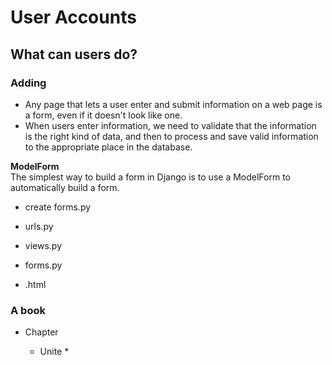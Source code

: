 # User Accounts
## What can users do?
### Adding
* Any page that lets a user enter and submit information on a web page is a form, even if it doesn't look like one.   
* When users enter information, we need to validate that the information is the right kind of data, and then to process and save valid information to the appropriate place in the database.
  
**ModelForm**  
The simplest way to build a form in Django is to use a ModelForm to automatically build a form.  

* create forms.py



* urls.py
* views.py
* forms.py
* .html


### A book
* Chapter
	
	* Unite
		* 